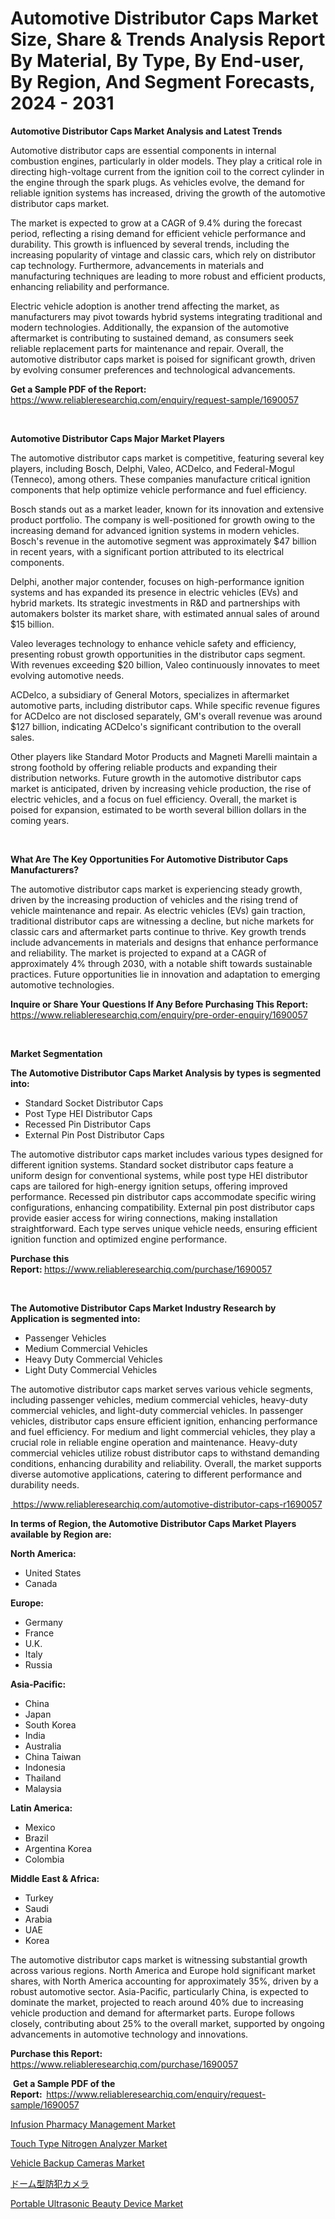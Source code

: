 <p><h1>Automotive Distributor Caps Market Size, Share & Trends Analysis Report By Material, By Type, By End-user, By Region, And Segment Forecasts, 2024 - 2031</h1></p><p><strong>Automotive Distributor Caps Market Analysis and Latest Trends</strong></p>
<p><p>Automotive distributor caps are essential components in internal combustion engines, particularly in older models. They play a critical role in directing high-voltage current from the ignition coil to the correct cylinder in the engine through the spark plugs. As vehicles evolve, the demand for reliable ignition systems has increased, driving the growth of the automotive distributor caps market.</p><p>The market is expected to grow at a CAGR of 9.4% during the forecast period, reflecting a rising demand for efficient vehicle performance and durability. This growth is influenced by several trends, including the increasing popularity of vintage and classic cars, which rely on distributor cap technology. Furthermore, advancements in materials and manufacturing techniques are leading to more robust and efficient products, enhancing reliability and performance.</p><p>Electric vehicle adoption is another trend affecting the market, as manufacturers may pivot towards hybrid systems integrating traditional and modern technologies. Additionally, the expansion of the automotive aftermarket is contributing to sustained demand, as consumers seek reliable replacement parts for maintenance and repair. Overall, the automotive distributor caps market is poised for significant growth, driven by evolving consumer preferences and technological advancements.</p></p>
<p><strong>Get a Sample PDF of the Report:&nbsp;</strong> <a href="https://www.reliableresearchiq.com/enquiry/request-sample/1690057?utm_campaign=101&utm_medium=2&utm_source=Github&utm_content=ia&utm_term=03112024&utm_id=automotive-distributor-caps">https://www.reliableresearchiq.com/enquiry/request-sample/1690057</a></p>
<p>&nbsp;</p>
<p><strong>Automotive Distributor Caps Major Market Players</strong></p>
<p><p>The automotive distributor caps market is competitive, featuring several key players, including Bosch, Delphi, Valeo, ACDelco, and Federal-Mogul (Tenneco), among others. These companies manufacture critical ignition components that help optimize vehicle performance and fuel efficiency.</p><p>Bosch stands out as a market leader, known for its innovation and extensive product portfolio. The company is well-positioned for growth owing to the increasing demand for advanced ignition systems in modern vehicles. Bosch's revenue in the automotive segment was approximately $47 billion in recent years, with a significant portion attributed to its electrical components.</p><p>Delphi, another major contender, focuses on high-performance ignition systems and has expanded its presence in electric vehicles (EVs) and hybrid markets. Its strategic investments in R&D and partnerships with automakers bolster its market share, with estimated annual sales of around $15 billion.</p><p>Valeo leverages technology to enhance vehicle safety and efficiency, presenting robust growth opportunities in the distributor caps segment. With revenues exceeding $20 billion, Valeo continuously innovates to meet evolving automotive needs.</p><p>ACDelco, a subsidiary of General Motors, specializes in aftermarket automotive parts, including distributor caps. While specific revenue figures for ACDelco are not disclosed separately, GM's overall revenue was around $127 billion, indicating ACDelco's significant contribution to the overall sales.</p><p>Other players like Standard Motor Products and Magneti Marelli maintain a strong foothold by offering reliable products and expanding their distribution networks. Future growth in the automotive distributor caps market is anticipated, driven by increasing vehicle production, the rise of electric vehicles, and a focus on fuel efficiency. Overall, the market is poised for expansion, estimated to be worth several billion dollars in the coming years.</p></p>
<p>&nbsp;</p>
<p><strong>What Are The Key Opportunities For Automotive Distributor Caps Manufacturers?</strong></p>
<p><p>The automotive distributor caps market is experiencing steady growth, driven by the increasing production of vehicles and the rising trend of vehicle maintenance and repair. As electric vehicles (EVs) gain traction, traditional distributor caps are witnessing a decline, but niche markets for classic cars and aftermarket parts continue to thrive. Key growth trends include advancements in materials and designs that enhance performance and reliability. The market is projected to expand at a CAGR of approximately 4% through 2030, with a notable shift towards sustainable practices. Future opportunities lie in innovation and adaptation to emerging automotive technologies.</p></p>
<p><strong>Inquire or Share Your Questions If Any Before Purchasing This Report:</strong> <a href="https://www.reliableresearchiq.com/enquiry/pre-order-enquiry/1690057?utm_campaign=101&utm_medium=2&utm_source=Github&utm_content=ia&utm_term=03112024&utm_id=automotive-distributor-caps">https://www.reliableresearchiq.com/enquiry/pre-order-enquiry/1690057</a></p>
<p>&nbsp;</p>
<p><strong>Market Segmentation</strong></p>
<p><strong>The Automotive Distributor Caps Market Analysis by types is segmented into:</strong></p>
<p><ul><li>Standard Socket Distributor Caps</li><li>Post Type HEI Distributor Caps</li><li>Recessed Pin Distributor Caps</li><li>External Pin Post Distributor Caps</li></ul></p>
<p><p>The automotive distributor caps market includes various types designed for different ignition systems. Standard socket distributor caps feature a uniform design for conventional systems, while post type HEI distributor caps are tailored for high-energy ignition setups, offering improved performance. Recessed pin distributor caps accommodate specific wiring configurations, enhancing compatibility. External pin post distributor caps provide easier access for wiring connections, making installation straightforward. Each type serves unique vehicle needs, ensuring efficient ignition function and optimized engine performance.</p></p>
<p><strong>Purchase this Report:&nbsp;</strong><a href="https://www.reliableresearchiq.com/purchase/1690057?utm_campaign=101&utm_medium=2&utm_source=Github&utm_content=ia&utm_term=03112024&utm_id=automotive-distributor-caps">https://www.reliableresearchiq.com/purchase/1690057</a></p>
<p>&nbsp;</p>
<p><strong>The Automotive Distributor Caps Market Industry Research by Application is segmented into:</strong></p>
<p><ul><li>Passenger Vehicles</li><li>Medium Commercial Vehicles</li><li>Heavy Duty Commercial Vehicles</li><li>Light Duty Commercial Vehicles</li></ul></p>
<p><p>The automotive distributor caps market serves various vehicle segments, including passenger vehicles, medium commercial vehicles, heavy-duty commercial vehicles, and light-duty commercial vehicles. In passenger vehicles, distributor caps ensure efficient ignition, enhancing performance and fuel efficiency. For medium and light commercial vehicles, they play a crucial role in reliable engine operation and maintenance. Heavy-duty commercial vehicles utilize robust distributor caps to withstand demanding conditions, enhancing durability and reliability. Overall, the market supports diverse automotive applications, catering to different performance and durability needs.</p></p>
<p><a href="https://www.reliableresearchiq.com/automotive-distributor-caps-r1690057?utm_campaign=101&utm_medium=2&utm_source=Github&utm_content=ia&utm_term=03112024&utm_id=automotive-distributor-caps">&nbsp;https://www.reliableresearchiq.com/automotive-distributor-caps-r1690057</a></p>
<p><strong>In terms of Region, the Automotive Distributor Caps Market Players available by Region are:</strong></p>
<p>
    <p> <strong> North America: </strong>
        <ul>
            <li>United States</li>
            <li>Canada</li>
        </ul>
        </p> 
    <p> <strong> Europe: </strong>
        <ul>
            <li>Germany</li>
            <li>France</li>
            <li>U.K.</li>
            <li>Italy</li>
            <li>Russia</li>
        </ul>
        </p> 
    <p> <strong> Asia-Pacific: </strong>
        <ul>
            <li>China</li>
            <li>Japan</li>
            <li>South Korea</li>
            <li>India</li>
            <li>Australia</li>
            <li>China Taiwan</li>
            <li>Indonesia</li>
            <li>Thailand</li>
            <li>Malaysia</li>
        </ul>
        </p> 
    <p> <strong> Latin America: </strong>
        <ul>
            <li>Mexico</li>
            <li>Brazil</li>
            <li>Argentina Korea</li>
            <li>Colombia</li>
        </ul>
        </p> 
    <p> <strong> Middle East & Africa: </strong>
        <ul>
            <li>Turkey</li>
            <li>Saudi</li>
            <li>Arabia</li>
            <li>UAE</li>
            <li>Korea</li>
        </ul>
    </p>
    </p>
<p><p>The automotive distributor caps market is witnessing substantial growth across various regions. North America and Europe hold significant market shares, with North America accounting for approximately 35%, driven by a robust automotive sector. Asia-Pacific, particularly China, is expected to dominate the market, projected to reach around 40% due to increasing vehicle production and demand for aftermarket parts. Europe follows closely, contributing about 25% to the overall market, supported by ongoing advancements in automotive technology and innovations.</p></p>
<p><strong>Purchase this Report: </strong><a href="https://www.reliableresearchiq.com/purchase/1690057?utm_campaign=101&utm_medium=2&utm_source=Github&utm_content=ia&utm_term=03112024&utm_id=automotive-distributor-caps">https://www.reliableresearchiq.com/purchase/1690057</a></p>
<p>&nbsp;<strong>Get a Sample PDF of the Report:&nbsp;&nbsp;</strong><a href="https://www.reliableresearchiq.com/enquiry/request-sample/1690057?utm_campaign=101&utm_medium=2&utm_source=Github&utm_content=ia&utm_term=03112024&utm_id=automotive-distributor-caps">https://www.reliableresearchiq.com/enquiry/request-sample/1690057</a></p>
<p><strong></strong></p>
<p><p><a href="https://issuu.com/reportprime-2/docs/infusion-pharmacy-management-market_c529335bf7418e?utm_campaign=101&utm_medium=2&utm_source=Github&utm_content=ia&utm_term=03112024&utm_id=automotive-distributor-caps">Infusion Pharmacy Management Market</a></p><p><a href="https://www.linkedin.com/pulse/insights-touch-type-nitrogen-analyzer-market-players-size-geographical-j9fbe?utm_campaign=101&utm_medium=2&utm_source=Github&utm_content=ia&utm_term=03112024&utm_id=automotive-distributor-caps">Touch Type Nitrogen Analyzer Market</a></p><p><a href="https://github.com/ellenqyqdyches/Market-Research-Report-List-1/blob/main/vehicle-backup-cameras-market.md?utm_campaign=101&utm_medium=2&utm_source=Github&utm_content=ia&utm_term=03112024&utm_id=automotive-distributor-caps">Vehicle Backup Cameras Market</a></p><p><a href="https://github.com/lababdou/Market-Research-Report-List-6/blob/main/579187021853.md?utm_campaign=101&utm_medium=2&utm_source=Github&utm_content=ia&utm_term=03112024&utm_id=automotive-distributor-caps">ドーム型防犯カメラ</a></p><p><a href="https://www.linkedin.com/pulse/global-portable-ultrasonic-beauty-device-market-trends-insights-uoxme?utm_campaign=101&utm_medium=2&utm_source=Github&utm_content=ia&utm_term=03112024&utm_id=automotive-distributor-caps">Portable Ultrasonic Beauty Device Market</a></p></p>